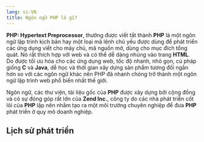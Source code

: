 ```yaml
---
lang: vi-VN
title: Ngôn ngữ PHP là gì?
---
```


**PHP: Hypertext Preprocessor**, thường được viết tắt thành **<span class="text-success">PHP</span>** là một ngôn ngữ lập trình kịch bản hay một loại mã lệnh chủ yếu được dùng để phát triển các ứng dụng viết cho máy chủ, mã nguồn mở, dùng cho mục đích tổng quát. Nó rất thích hợp với web và có thể dễ dàng nhúng vào trang **<span class="text-success">HTML</span>**. Do được tối ưu hóa cho các ứng dụng web, tốc độ nhanh, nhỏ gọn, cú pháp giống **<span class="text-success">C</span>** và **<span class="text-success">Java</span>**, dễ học và thời gian xây dựng sản phẩm tương đối ngắn hơn so với các ngôn ngữ khác nên PHP đã nhanh chóng trở thành một ngôn ngữ lập trình web phổ biến nhất thế giới.

Ngôn ngữ, các thư viện, tài liệu gốc của **<span class="text-success">PHP</span>** được xây dựng bởi cộng đồng và có sự đóng góp rất lớn của **<span class="text-red">Zend Inc.</span>**, công ty do các nhà phát triển cốt lõi của **<span class="text-success">PHP</span>** lập nên nhằm tạo ra một môi trường chuyên nghiệp để đưa **<span class="text-success">PHP</span>** phát triển ở quy mô doanh nghiệp.

## Lịch sử phát triển